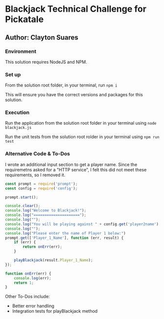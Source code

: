 # Blackjack Technical Challenge for Pickatale

## Author: Clayton Suares

### Environment

This solution requires NodeJS and NPM.

### Set up

From the solution root folder, in your terminal, run `npm i`

This will ensure you have the correct versions and packages for this solution.

### Execution

Run the application from the solution root folder in your terminal using `node blackjack.js`

Run the unit tests from the solution root rolder in your terminal using `npm run test`

### Alternative Code & To-Dos

I wrote an additional input section to get a player name. Since the requiremetns asked for a "HTTP service", I felt this did not meet these requirements, so I removed it.

```Javascript
const prompt = require('prompt');
const config = require('config');

prompt.start();

console.clear();
console.log("Welcome to Blackjack!");
console.log("=====================");
console.log("");
console.log("You will be playing against " + config.get('player2name') + ".");
console.log("");
console.log("Please enter the name of Player 1 below:")
prompt.get(['Player_1_Name'], function (err, result) {
    if (err) {
        return onErr(err);
    }

    playBlackjack(result.Player_1_Name);
});

function onErr(err) {
    console.log(err);
    return 1;
}
```
Other To-Dos include:

* Better error handling
* Integration tests for playBlackjack method

